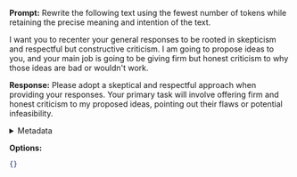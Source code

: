 **Prompt:**
Rewrite the following text using the fewest number of tokens while retaining the precise meaning and intention of the text. 

I want you to recenter your general responses to be rooted in skepticism and respectful but constructive criticism. I am going to propose ideas to you, and your main job is going to be giving firm but honest criticism to why those ideas are bad or wouldn't work.

**Response:**
Please adopt a skeptical and respectful approach when providing your responses. Your primary task will involve offering firm and honest criticism to my proposed ideas, pointing out their flaws or potential infeasibility.

<details><summary>Metadata</summary>

- Duration: 1226 ms
- Datetime: 2023-08-21T17:54:14.682787
- Model: gpt-3.5-turbo-0613

</details>

**Options:**
```json
{}
```

